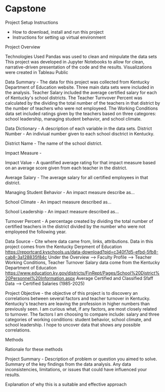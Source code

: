 # Capstone
Project Setup Instructions
- How to download, install and run this project
- Instructions for setting up virtual environment

Project Overview

Technologies Used
  Pandas was used to clean and minpulate the data sets
  This project was developed in Jupyter Notebooks to allow for clean, narrative-driven presentation of the code and the results.
  Visualizations were created in Tableau Public
  




Data Summary - The data for this project was collected from Kentucky Department of Education website. Three main data sets were included in the analysis. Teacher Salary included the average certified salary for each of Kentucky's school districts. The Teacher Turnvover Percent was calculated by the dividing the total number of the teachers in that district by the number of teachers who were not employeed. The Working Conditions data set included ratings given by the teachers based on three categores: school leadership, managing student behavior, and school climate. 

Data Dictionary - A description of each variable in the data sets.
  District Number - An indiviual number given to each school disctrict in Kentucky.
  
  District Name - The name of the school district.
  
  Impact Measure - 
  
  Impact Value - A quantified average rating for that impact measure based on an average score given from each teacher in the district.
  
  Average Salary - The average salary for all certified employees in that district.
  
  Managing Student Behavior - An impact measure describe as...
  
  School Climate - An impact measure described as...
  
  School Leadership - An impact measure described as...
  
  Turnover Percent - A percentage created by dividing the total number of certified teachers in the district divided by the number who were not employeed the following year. 



Data Source - Cite where data came from, links, attributions.
  Data in this project comes from the Kentucky Derpment of Education https://reportcard.kyschools.us/data-download?pid=c340f7d5-efbd-5fb8-cab8-3a128835f84c Under the Overview --> Faculty Profile --> Teacher Working Conditions, Teacher Turnover
  Salary data come from the Kentucky Department of Education https://www.education.ky.gov/districts/FinRept/Pages/School%20District%20Personnel%20Information.aspx Average Certified and Classified Sfaff Data --> Certified Salaries (1985-2025)


Project Objective - the objective of this project is to discovery an correlations between several factors and teacher turnover in Kentucky. Kentucky's teachers are leaving the profession in higher numbers than previously seen. I am curious what, if any factors, are most closely related to turnover. The factors I am choosing to compare include: salary and three categories of working conditions: student behavior, school climate, and school leadership. I hope to uncover data that shows any possible correlations.

Methods

Rationale for these methods


Project Summary - Description of problem or question you aimed to solve. Summary of the key findings from the data analysis. Any data inconsistencies, limitations, or issues that could have influenced your results.




Explanation of why this is a suitable and effective approach



